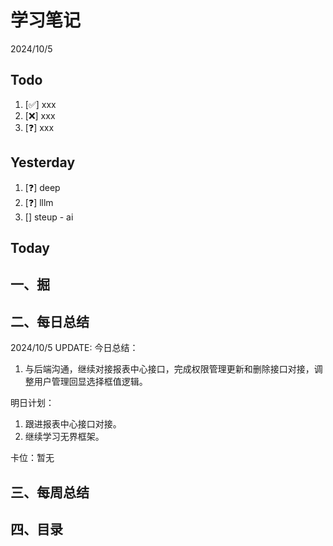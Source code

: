 # 学习笔记

2024/10/5

## Todo

1. [✅] xxx
2. [❌] xxx
3. [❓] xxx

## Yesterday

1. [❓] deep
2. [❓] lllm
3. [] steup - ai

## Today

## 一、掘

## 二、每日总结

2024/10/5 UPDATE:
今日总结：

1. 与后端沟通，继续对接报表中心接口，完成权限管理更新和删除接口对接，调整用户管理回显选择框值逻辑。

明日计划：

1. 跟进报表中心接口对接。
2. 继续学习无界框架。

卡位：暂无

## 三、每周总结

## 四、目录